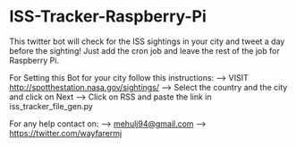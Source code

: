 # ISS-Tracker-Raspberry-Pi

This twitter bot will check for the ISS sightings in your city and tweet a day before the sighting!
Just add the cron job and leave the rest of the job for Raspberry Pi.

For Setting this Bot for your city follow this instructions:
--> VISIT http://spotthestation.nasa.gov/sightings/
--> Select the country and the city and click on Next
--> Click on RSS and paste the link in iss_tracker_file_gen.py

For any help contact on:
--> mehulj94@gmail.com
--> https://twitter.com/wayfarermj
